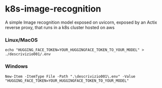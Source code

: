 # k8s-image-recognition
A simple Image recognition model exposed on uvicorn, exposed by an Actix reverse proxy,
that runs in a k8s cluster hosted on aws
### Linux/MacOS
```shell
echo "HUGGING_FACE_TOKEN=YOUR_HUGGINGFACE_TOKEN_TO_YOUR_MODEL" > ./descrivizio001/.env
```
### Windows
```shell
New-Item -ItemType File -Path ".\descrivizio001\.env" -Value "HUGGING_FACE_TOKEN=YOUR_HUGGINGFACE_TOKEN_TO_YOUR_MODEL"
```